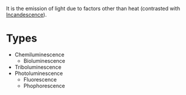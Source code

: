 It is the emission of light due to factors other than heat (contrasted with [Incandescence](../../Physics/Mechanics/Electrodynamics/Optics/Spectral%20Analysis/Incandescence.md)).

# Types
- Chemiluminescence
	- Bioluminescence
- Triboluminescence
- Photoluminescence
	- Fluorescence
	- Phophorescence